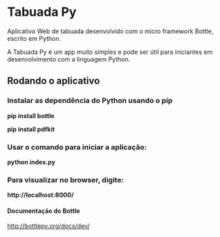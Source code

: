 # Tabuada Py
Aplicativo Web de tabuada desenvolvido com o micro framework Bottle, escrito em Python.

A Tabuada Py é um app muito simples e pode ser útil para iniciantes em desenvolvimento com a linguagem Python.

## Rodando o aplicativo

### Instalar as dependência do Python usando o pip

**pip install bottle** 

**pip install pdfkit**

### Usar o comando para iniciar a aplicação:

**python index.py**

### Para visualizar no browser, digite:

**http://localhost:8000/**

#### Documentação do Bottle

http://bottlepy.org/docs/dev/
